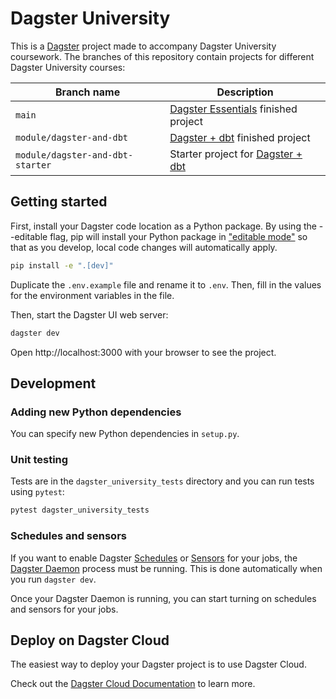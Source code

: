 # Dagster University

This is a [Dagster](https://dagster.io/) project made to accompany Dagster University coursework. The branches of this repository contain projects for different Dagster University courses:

| Branch name | Description |
|-------------|-------------|
| `main`       | [Dagster Essentials](https://courses.dagster.io/courses/dagster-essentials) finished project |
| `module/dagster-and-dbt` | [Dagster + dbt](https://courses.dagster.io/courses/dagster-dbt) finished project |
| `module/dagster-and-dbt-starter` | Starter project for [Dagster + dbt](https://courses.dagster.io/courses/dagster-dbt) |

## Getting started

First, install your Dagster code location as a Python package. By using the --editable flag, pip will install your Python package in ["editable mode"](https://pip.pypa.io/en/latest/topics/local-project-installs/#editable-installs) so that as you develop, local code changes will automatically apply.

```bash
pip install -e ".[dev]"
```

Duplicate the `.env.example` file and rename it to `.env`. Then, fill in the values for the environment variables in the file.

Then, start the Dagster UI web server:

```bash
dagster dev
```

Open http://localhost:3000 with your browser to see the project.


## Development


### Adding new Python dependencies

You can specify new Python dependencies in `setup.py`.

### Unit testing

Tests are in the `dagster_university_tests` directory and you can run tests using `pytest`:

```bash
pytest dagster_university_tests
```

### Schedules and sensors

If you want to enable Dagster [Schedules](https://docs.dagster.io/concepts/partitions-schedules-sensors/schedules) or [Sensors](https://docs.dagster.io/concepts/partitions-schedules-sensors/sensors) for your jobs, the [Dagster Daemon](https://docs.dagster.io/deployment/dagster-daemon) process must be running. This is done automatically when you run `dagster dev`.

Once your Dagster Daemon is running, you can start turning on schedules and sensors for your jobs.

## Deploy on Dagster Cloud

The easiest way to deploy your Dagster project is to use Dagster Cloud.

Check out the [Dagster Cloud Documentation](https://docs.dagster.cloud) to learn more. 

